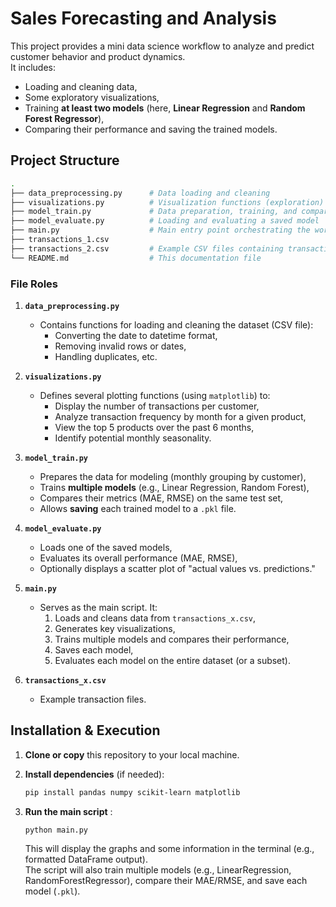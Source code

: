 # Sales Forecasting and Analysis

This project provides a mini data science workflow to analyze and predict customer behavior and product dynamics.  
It includes:
- Loading and cleaning data,
- Some exploratory visualizations,
- Training **at least two models** (here, **Linear Regression** and **Random Forest Regressor**),
- Comparing their performance and saving the trained models.

## Project Structure

```bash
.
├── data_preprocessing.py      # Data loading and cleaning
├── visualizations.py          # Visualization functions (exploration)
├── model_train.py             # Data preparation, training, and comparison of multiple models
├── model_evaluate.py          # Loading and evaluating a saved model
├── main.py                    # Main entry point orchestrating the workflow
├── transactions_1.csv
├── transactions_2.csv         # Example CSV files containing transactions
└── README.md                  # This documentation file


```
### File Roles

1. **`data_preprocessing.py`**  
   - Contains functions for loading and cleaning the dataset (CSV file):  
     - Converting the date to datetime format,  
     - Removing invalid rows or dates,  
     - Handling duplicates, etc.

2. **`visualizations.py`**  
   - Defines several plotting functions (using `matplotlib`) to:  
     - Display the number of transactions per customer,  
     - Analyze transaction frequency by month for a given product,  
     - View the top 5 products over the past 6 months,  
     - Identify potential monthly seasonality.

3. **`model_train.py`**  
   - Prepares the data for modeling (monthly grouping by customer),  
   - Trains **multiple models** (e.g., Linear Regression, Random Forest),  
   - Compares their metrics (MAE, RMSE) on the same test set,  
   - Allows **saving** each trained model to a `.pkl` file.

4. **`model_evaluate.py`**  
   - Loads one of the saved models,  
   - Evaluates its overall performance (MAE, RMSE),  
   - Optionally displays a scatter plot of "actual values vs. predictions."

5. **`main.py`**  
   - Serves as the main script. It:  
     1. Loads and cleans data from `transactions_x.csv`,  
     2. Generates key visualizations,  
     3. Trains multiple models and compares their performance,  
     4. Saves each model,  
     5. Evaluates each model on the entire dataset (or a subset).

6. **`transactions_x.csv`**  
   - Example transaction files.


## Installation & Execution

1. **Clone or copy** this repository to your local machine.

2. **Install dependencies** (if needed):
   ```bash
   pip install pandas numpy scikit-learn matplotlib

3. **Run the main script** :
    ```bash
    python main.py
    ```

   This will display the graphs and some information in the terminal (e.g., formatted DataFrame output).  
The script will also train multiple models (e.g., LinearRegression, RandomForestRegressor), compare their MAE/RMSE, and save each model (`.pkl`).
